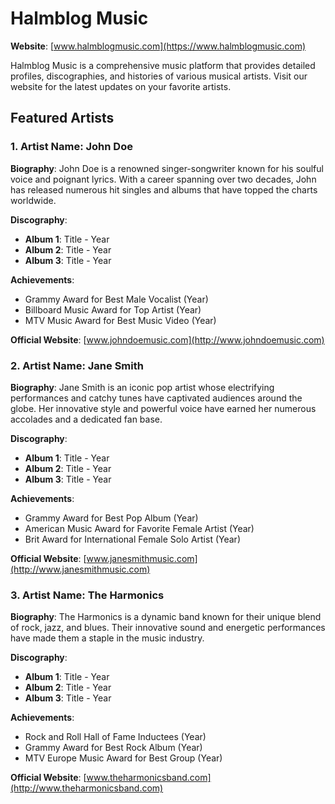 # Halmblog Music

**Website**: [www.halmblogmusic.com](https://www.halmblogmusic.com)

Halmblog Music is a comprehensive music platform that provides detailed profiles, discographies, and histories of various musical artists. Visit our website for the latest updates on your favorite artists.

## Featured Artists

### 1. Artist Name: John Doe
**Biography**: John Doe is a renowned singer-songwriter known for his soulful voice and poignant lyrics. With a career spanning over two decades, John has released numerous hit singles and albums that have topped the charts worldwide.

**Discography**:
- **Album 1**: Title - Year
- **Album 2**: Title - Year
- **Album 3**: Title - Year

**Achievements**:
- Grammy Award for Best Male Vocalist (Year)
- Billboard Music Award for Top Artist (Year)
- MTV Music Award for Best Music Video (Year)

**Official Website**: [www.johndoemusic.com](http://www.johndoemusic.com)

### 2. Artist Name: Jane Smith
**Biography**: Jane Smith is an iconic pop artist whose electrifying performances and catchy tunes have captivated audiences around the globe. Her innovative style and powerful voice have earned her numerous accolades and a dedicated fan base.

**Discography**:
- **Album 1**: Title - Year
- **Album 2**: Title - Year
- **Album 3**: Title - Year

**Achievements**:
- Grammy Award for Best Pop Album (Year)
- American Music Award for Favorite Female Artist (Year)
- Brit Award for International Female Solo Artist (Year)

**Official Website**: [www.janesmithmusic.com](http://www.janesmithmusic.com)

### 3. Artist Name: The Harmonics
**Biography**: The Harmonics is a dynamic band known for their unique blend of rock, jazz, and blues. Their innovative sound and energetic performances have made them a staple in the music industry.

**Discography**:
- **Album 1**: Title - Year
- **Album 2**: Title - Year
- **Album 3**: Title - Year

**Achievements**:
- Rock and Roll Hall of Fame Inductees (Year)
- Grammy Award for Best Rock Album (Year)
- MTV Europe Music Award for Best Group (Year)

**Official Website**: [www.theharmonicsband.com](http://www.theharmonicsband.com)
